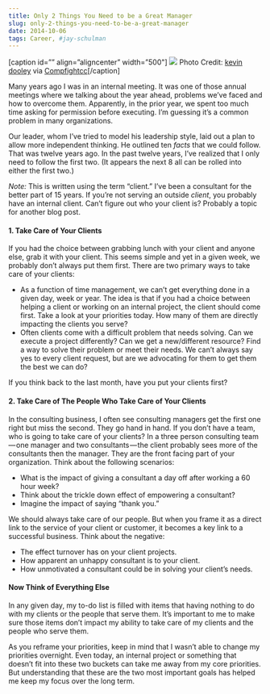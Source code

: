 ```yaml
---
title: Only 2 Things You Need to be a Great Manager
slug: only-2-things-you-need-to-be-a-great-manager
date: 2014-10-06
tags: Career, #jay-schulman
---
```


[caption id=”” align=”aligncenter” width=”500"]
![](__GHOST_URL__/content/images/max/800/0-hMhsqgcF6nc0xfcq.jpg)
Photo Credit: [kevin dooley](https://www.flickr.com/photos/12836528@N00/6861256042/) via [Compfight](http://compfight.com)[cc](https://creativecommons.org/licenses/by/2.0/)[/caption]

Many years ago I was in an internal meeting. It was one of those annual meetings where we talking about the year ahead, problems we’ve faced and how to overcome them. Apparently, in the prior year, we spent too much time asking for permission before executing. I’m guessing it’s a common problem in many organizations.

Our leader, whom I’ve tried to model his leadership style, laid out a plan to allow more independent thinking. He outlined ten *facts* that we could follow. That was twelve years ago. In the past twelve years, I’ve realized that I only need to follow the first two. (It appears the next 8 all can be rolled into either the first two.)

*Note:* This is written using the term “client.” I’ve been a consultant for the better part of 15 years. If you’re not serving an outside *client*, you probably have an internal client. Can’t figure out who your client is? Probably a topic for another blog post.

#### 1. Take Care of Your Clients

If you had the choice between grabbing lunch with your client and anyone else, grab it with your client. This seems simple and yet in a given week, we probably don’t always put them first. There are two primary ways to take care of your clients:

- As a function of time management, we can’t get everything done in a given day, week or year. The idea is that if you had a choice between helping a client or working on an internal project, the client should come first. Take a look at your priorities today. How many of them are directly impacting the clients you serve?
- Often clients come with a difficult problem that needs solving. Can we execute a project differently? Can we get a new/different resource? Find a way to solve their problem or meet their needs. We can’t always say yes to every client request, but are we advocating for them to get them the best we can do?

If you think back to the last month, have you put your clients first?

#### 2. Take Care of The People Who Take Care of Your Clients

In the consulting business, I often see consulting managers get the first one right but miss the second. They go hand in hand. If you don’t have a team, who is going to take care of your clients? In a three person consulting team — one manager and two consultants — the client probably sees more of the consultants then the manager. They are the front facing part of your organization. Think about the following scenarios:

- What is the impact of giving a consultant a day off after working a 60 hour week?
- Think about the trickle down effect of empowering a consultant?
- Imagine the impact of saying “thank you.”

We should always take care of our people. But when you frame it as a direct link to the service of your client or customer, it becomes a key link to a successful business. Think about the negative:

- The effect turnover has on your client projects.
- How apparent an unhappy consultant is to your client.
- How unmotivated a consultant could be in solving your client’s needs.

#### Now Think of Everything Else

In any given day, my to-do list is filled with items that having nothing to do with my clients or the people that serve them. It’s important to me to make sure those items don’t impact my ability to take care of my clients and the people who serve them.

As you reframe your priorities, keep in mind that I wasn’t able to change my priorities overnight. Even today, an internal project or something that doesn’t fit into these two buckets can take me away from my core priorities. But understanding that these are the two most important goals has helped me keep my focus over the long term.
